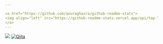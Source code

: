 ```yaml
---

<a href="https://github.com/anuraghazra/github-readme-stats">
<img align="left" src="https://github-readme-stats.vercel.app/api/top-langs/?username=IWsz1&layout=compact" />
</a>
---
```

[![](https://img.shields.io/badge/-@Asaka_Sora_-1ca0f1?style=flat-square&labelColor=1ca0f1&logo=twitter&logoColor=white)](https://twitter.com/Asaka_Sora_) [![Qiita](https://img.shields.io/badge/Qiita-@soraa24926-555555?style=flat-square&labelColor=55c500)](https://qiita.com/soraa24926)
